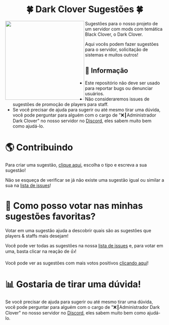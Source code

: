 <h1 align="center">🍀 Dark Clover Sugestões 🍀</h1>
<img height="250" src="https://i.imgur.com/ZZy7P5Y.png" align="left">

Sugestões para o nosso projeto de um servidor com mods com temática Black Clover, o Dark Clover.

Aqui vocês podem fazer sugestões para o servidor, solicitação de sistemas e muitos outros!

## 📅 Informação

* Este repositório não deve ser usado para reportar bugs ou denunciar usuários.
* Não consideraremos issues de sugestões de promoção de players para staff.
* Se você precisar de ajuda para sugerir ou até mesmo tirar uma dúvida, você pode perguntar para alguém com o cargo de "❌┃Administrador Dark Clover" no nosso servidor no [Discord](https://discord.gg/rededark), eles sabem muito bem como ajudá-lo.

# 🌎 Contribuindo

Para criar uma sugestão, [clique aqui](https://github.com/RedeDark/CloverSuggestions/issues/new/choose), escolha o tipo e escreva a sua sugestão!

Não se esqueça de verificar se já não existe uma sugestão igual ou similar a sua na [lista de issues](https://github.com/RedeDark/CloverSuggestions/issues)!

# 🙋 Como posso votar nas minhas sugestões favoritas?

Votar em uma sugestão ajuda a descobrir quais são as sugestões que players & staffs mais desejam!

Você pode ver todas as sugestões na nossa [lista de issues](https://github.com/RedeDark/CloverSuggestions/issues) e, para votar em uma, basta clicar na reação de 👍!

Você pode ver as sugestões com mais votos positivos [clicando aqui](https://github.com/RedeDark/CloverSuggestions/issues?q=is%3Aissue+is%3Aopen+sort%3Areactions-%2B1-desc)!

# 📊 Gostaria de tirar uma dúvida!

Se você precisar de ajuda para sugerir ou até mesmo tirar uma dúvida, você pode perguntar para alguém com o cargo de "❌┃Administrador Dark Clover" no nosso servidor no [Discord](https://discord.gg/rededark), eles sabem muito bem como ajudá-lo.
